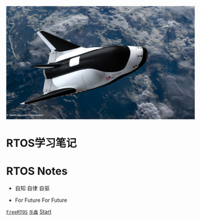 <img width="600px"  src="flight.jpg">

# RTOS学习笔记

# RTOS Notes

- 自知 自律 自驱

- For Future For Future

[`FreeRTOS`](<https://www.freertos.org/>)
[`乐鑫`](<https://www.espressif.com/>)
[Start](README.md)
